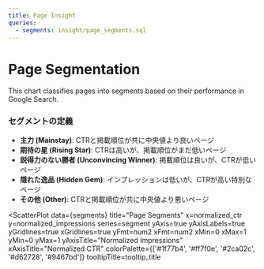 ```yaml
---
title: Page Insight
queries:
  - segments: insight/page_segments.sql
---
```


# Page Segmentation

This chart classifies pages into segments based on their performance in Google Search.

### セグメントの定義

-   **主力 (Mainstay)**: CTRと掲載順位が共に中央値より良いページ
-   **期待の星 (Rising Star)**: CTRは高いが、掲載順位がまだ低いページ
-   **説得力のない勝者 (Unconvincing Winner)**: 掲載順位は良いが、CTRが低いページ
-   **隠れた逸品 (Hidden Gem)**: インプレッションは低いが、CTRが高い特別なページ
-   **その他 (Other)**: CTRと掲載順位が共に中央値より悪いページ


<ScatterPlot
    data={segments}
    title="Page Segments"
    x=normalized_ctr
    y=normalized_impressions
    series=segment
    yAxis=true
    yAxisLabels=true
    yGridlines=true
    xGridlines=true
    yFmt=num2
    xFmt=num2
    xMin=0
    xMax=1
    yMin=0
    yMax=1
    yAxisTitle="Normalized Impressions"
    xAxisTitle="Normalized CTR"
    colorPalette={['#1f77b4', '#ff7f0e', '#2ca02c', '#d62728', '#9467bd']}
    tooltipTitle=tooltip_title
>
</ScatterPlot>

<!--
    Note on tooltip:
    The tooltip title is set to a custom column combining page_title and position.
    The tooltip body will show the values for x and y by default.
    The raw values for ctr, impressions, and clicks are available in the dataset.
-->
